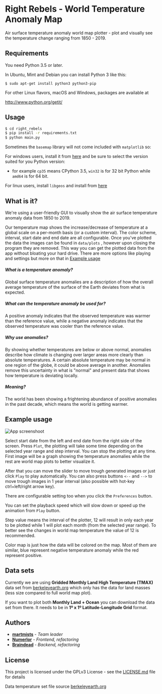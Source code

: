 # Right Rebels - World Temperature Anomaly Map

Air surface temperature anomaly world map plotter - plot and visually see the temperature change ranging from 1850 - 2019.

## Requirements

You need Python 3.5 or later.

In Ubuntu, Mint and Debian you can install Python 3 like this:

    $ sudo apt-get install python3 python3-pip

For other Linux flavors, macOS and Windows, packages are available at

  http://www.python.org/getit/

## Usage

```bash
$ cd right_rebels
$ pip install -r requirements.txt
$ python main.py
```

Sometimes the `basemap` library will not come included with `matplotlib` so:

For windows users, install it from [here](https://www.lfd.uci.edu/~gohlke/pythonlibs/#basemap) and be sure to select the version suited for you Python version:
- for example `cp35` means CPython 3.5, `win32` is for 32 bit Python while `amd64` is for 64 bit.

For linux users, install `libgeos` and install from [here](https://github.com/matplotlib/basemap/archive/master.zip)

## What is it?

We're using a user-friendly GUI to visually show the air surface temperature anomaly data from 1850 to 2019.

Our temperature map shows the increase/decrease of temperature at a global scale on a per-month basis (or a custom interval).
The color scheme, interval, start date and end date are all configurable.
Once you've plotted the data the images can be found in `data/plots` , however upon closing the program they are removed.
This way you can get the plotted data from the app without bloating your hard drive.
There are more options like playing and settings but more on that in [Example usage](##example-usage)


##### What is a temperature anomaly?

Global surface temperature anomalies are a description of how the overall average temperature of the surface of the Earth deviates from what is expected.

##### What can the temperature anomaly be used for?

A positive anomaly indicates that the observed temperature was warmer than the reference value, 
while a negative anomaly indicates that the observed temperature was cooler than the reference value.

##### Why use anomalies?

By showing whether temperatures are below or above normal, anomalies describe how climate is changing 
over larger areas more clearly than absolute temperatures. A certain absolute temperature may be normal 
in one region of the globe, it could be above average in another. 
Anomalies remove this uncertainty in what is "normal" and present data that shows how temperature is 
deviating locally.

##### Meaning?

The world has been showing a frightening abundance of positive anomalies in the past decade, which means the 
world is getting warmer.

## Example usage

![App screenshoot](https://i.imgur.com/HK7CZ3E.png)

Select start date from the left and end date from the right side of the screen.
Press `Plot`, the plotting will take some time depending on the selected year range and step interval.
You can stop the plotting at any time. First image will be a graph showing the temperature anomalies while
the rest are world map plots to better visualize it.

After that you can move the slider to move trough
generated images or just click `Play` to play automatically. You can also press buttons
`<--` and `-->` to move trough images in 1 year interval (also possible with hot-key ctrl+left/right arrow key).

There are configurable setting too when you click the `Preferences` button.

You can set the playback speed which will slow down or speed up the animation from `Play` button.

Step value means the interval of the plotter, 12 will result in only each year to be plotted
while 1 will plot each month (from the selected year range). To better see the changes in world map
temperature the value of 12 is recommended.

Color map is just how the data will be colored on the map. Most of them are similar,
blue represent negative temperature anomaly while the red represent positive.

## Data sets

Currently we are using **Gridded Monthly Land High Temperature (TMAX)**  data set from
[berkeleyearth.org](http://berkeleyearth.org/data/) which only has the data for land masses 
(less size compared to full world map plot).

If you want to plot both **Monthly Land + Ocean** you can download the data set from there.
It needs to be in **1º x 1º Latitude-Longitude Grid** format.

## Authors

* **[martmists](https://github.com/martmists)** - *Team leader*
* **[Numerlor](https://github.com/Numerlor)** - *Frontend, refactoring*
* **[Braindead](https://github.com/albertopoljak)** - *Backend, refactoring*

## License

This project is licensed under the GPLv3 License - see the [LICENSE.md](LICENSE.md) file for details

Data temperature set file source [berkeleyearth.org](http://berkeleyearth.org/data/)